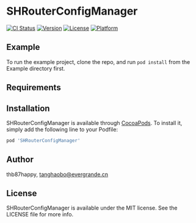 # SHRouterConfigManager

[![CI Status](https://img.shields.io/travis/thb87happy/SHRouterConfigManager.svg?style=flat)](https://travis-ci.org/thb87happy/SHRouterConfigManager)
[![Version](https://img.shields.io/cocoapods/v/SHRouterConfigManager.svg?style=flat)](https://cocoapods.org/pods/SHRouterConfigManager)
[![License](https://img.shields.io/cocoapods/l/SHRouterConfigManager.svg?style=flat)](https://cocoapods.org/pods/SHRouterConfigManager)
[![Platform](https://img.shields.io/cocoapods/p/SHRouterConfigManager.svg?style=flat)](https://cocoapods.org/pods/SHRouterConfigManager)

## Example

To run the example project, clone the repo, and run `pod install` from the Example directory first.

## Requirements

## Installation

SHRouterConfigManager is available through [CocoaPods](https://cocoapods.org). To install
it, simply add the following line to your Podfile:

```ruby
pod 'SHRouterConfigManager'
```

## Author

thb87happy, tanghaobo@evergrande.cn

## License

SHRouterConfigManager is available under the MIT license. See the LICENSE file for more info.
